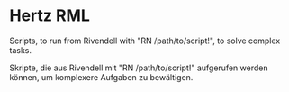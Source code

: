 Hertz RML
========

Scripts, to run from Rivendell with "RN /path/to/script!", to solve complex
tasks.

Skripte, die aus Rivendell mit "RN /path/to/script!" aufgerufen werden können,
um komplexere Aufgaben zu bewältigen.
